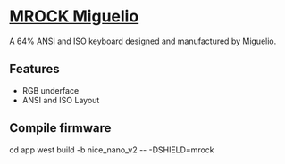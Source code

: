 # [MROCK Miguelio](https://miguelio.com)

A 64% ANSI and ISO keyboard designed and manufactured by Miguelio.

## Features

- RGB underface
- ANSI and ISO Layout

## Compile firmware
cd app
west build -b nice_nano_v2 -- -DSHIELD=mrock